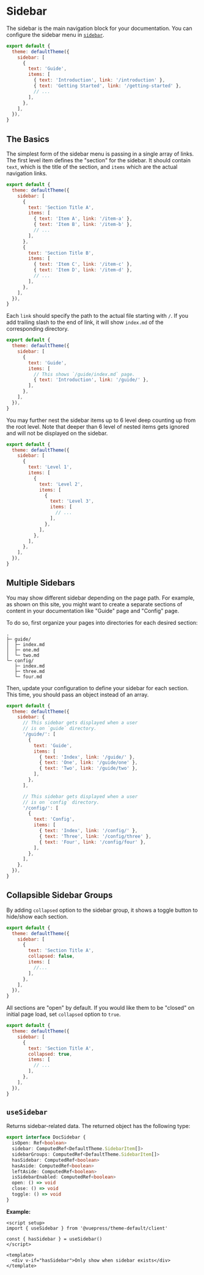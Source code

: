 # Sidebar

The sidebar is the main navigation block for your documentation. You can configure the sidebar menu in [`sidebar`](./config.md#sidebar).

```js
export default {
  theme: defaultTheme({
    sidebar: [
      {
        text: 'Guide',
        items: [
          { text: 'Introduction', link: '/introduction' },
          { text: 'Getting Started', link: '/getting-started' },
          // ...
        ],
      },
    ],
  }),
}
```

## The Basics

The simplest form of the sidebar menu is passing in a single array of links. The first level item defines the "section" for the sidebar. It should contain `text`, which is the title of the section, and `items` which are the actual navigation links.

```js
export default {
  theme: defaultTheme({
    sidebar: [
      {
        text: 'Section Title A',
        items: [
          { text: 'Item A', link: '/item-a' },
          { text: 'Item B', link: '/item-b' },
          // ...
        ],
      },
      {
        text: 'Section Title B',
        items: [
          { text: 'Item C', link: '/item-c' },
          { text: 'Item D', link: '/item-d' },
          // ...
        ],
      },
    ],
  }),
}
```

Each `link` should specify the path to the actual file starting with `/`. If you add trailing slash to the end of link, it will show `index.md` of the corresponding directory.

```js
export default {
  theme: defaultTheme({
    sidebar: [
      {
        text: 'Guide',
        items: [
          // This shows `/guide/index.md` page.
          { text: 'Introduction', link: '/guide/' },
        ],
      },
    ],
  }),
}
```

You may further nest the sidebar items up to 6 level deep counting up from the root level. Note that deeper than 6 level of nested items gets ignored and will not be displayed on the sidebar.

```js
export default {
  theme: defaultTheme({
    sidebar: [
      {
        text: 'Level 1',
        items: [
          {
            text: 'Level 2',
            items: [
              {
                text: 'Level 3',
                items: [
                  // ...
                ],
              },
            ],
          },
        ],
      },
    ],
  }),
}
```

## Multiple Sidebars

You may show different sidebar depending on the page path. For example, as shown on this site, you might want to create a separate sections of content in your documentation like "Guide" page and "Config" page.

To do so, first organize your pages into directories for each desired section:

```
.
├─ guide/
│  ├─ index.md
│  ├─ one.md
│  └─ two.md
└─ config/
   ├─ index.md
   ├─ three.md
   └─ four.md
```

Then, update your configuration to define your sidebar for each section. This time, you should pass an object instead of an array.

```js
export default {
  theme: defaultTheme({
    sidebar: {
      // This sidebar gets displayed when a user
      // is on `guide` directory.
      '/guide/': [
        {
          text: 'Guide',
          items: [
            { text: 'Index', link: '/guide/' },
            { text: 'One', link: '/guide/one' },
            { text: 'Two', link: '/guide/two' },
          ],
        },
      ],

      // This sidebar gets displayed when a user
      // is on `config` directory.
      '/config/': [
        {
          text: 'Config',
          items: [
            { text: 'Index', link: '/config/' },
            { text: 'Three', link: '/config/three' },
            { text: 'Four', link: '/config/four' },
          ],
        },
      ],
    },
  }),
}
```

## Collapsible Sidebar Groups

By adding `collapsed` option to the sidebar group, it shows a toggle button to hide/show each section.

```js
export default {
  theme: defaultTheme({
    sidebar: [
      {
        text: 'Section Title A',
        collapsed: false,
        items: [
          //...
        ],
      },
    ],
  }),
}
```

All sections are "open" by default. If you would like them to be "closed" on initial page load, set `collapsed` option to `true`.

```js
export default {
  theme: defaultTheme({
    sidebar: [
      {
        text: 'Section Title A',
        collapsed: true,
        items: [
          // ...
        ],
      },
    ],
  }),
}
```

## `useSidebar` <Badge type="info" text="composable" />

Returns sidebar-related data. The returned object has the following type:

```ts
export interface DocSidebar {
  isOpen: Ref<boolean>
  sidebar: ComputedRef<DefaultTheme.SidebarItem[]>
  sidebarGroups: ComputedRef<DefaultTheme.SidebarItem[]>
  hasSidebar: ComputedRef<boolean>
  hasAside: ComputedRef<boolean>
  leftAside: ComputedRef<boolean>
  isSidebarEnabled: ComputedRef<boolean>
  open: () => void
  close: () => void
  toggle: () => void
}
```

**Example:**

```vue
<script setup>
import { useSidebar } from '@vuepress/theme-default/client'

const { hasSidebar } = useSidebar()
</script>

<template>
  <div v-if="hasSidebar">Only show when sidebar exists</div>
</template>
```

